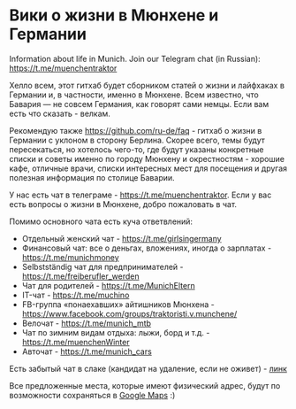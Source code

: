 # Вики о жизни в Мюнхене и Германии
Information about life in Munich. 
Join our Telegram chat (in Russian): https://t.me/muenchentraktor

Хелло всем, этот гитхаб будет сборником статей о жизни и лайфхаках в Германии и, в частности, именно в Мюнхене. Всем известно, что Бавария — не совсем Германия, как говорят сами немцы.
Если вам есть что сказать - велкам.

Рекомендую также https://github.com/ru-de/faq - гитхаб о жизни в Германии с уклоном в сторону Берлина. Скорее всего, темы будут пересекаться, но хотелось чего-то, где будут указаны конкретные списки и советы именно по городу Мюнхену и окрестностям - хорошие кафе, отличные врачи, списки интересных мест для посещения и другая полезная информация по столице Баварии.

У нас есть чат в телеграме - https://t.me/muenchentraktor. Если у вас есть вопросы о жизни в Мюнхене, добро пожаловать в чат.

Помимо основного чата есть куча ответвлений:

* Отдельный женский чат - https://t.me/girlsingermany
* Финансовый чат: все о деньгах, вложениях, иногда о зарплатах - https://t.me/munichmoney
* Selbstständig чат для предпринимателей - https://t.me/freiberufler_werden
* Чат для родителей - https://t.me/MunichEltern
* IT-чат - https://t.me/muchino
* FB-группа «понаехавших» айтишников Мюнхена - https://www.facebook.com/groups/traktoristi.v.munchene/
* Велочат - https://t.me/munich_mtb
* Чат по зимним видам отдыха: лыжи, борд и т.д. - https://t.me/muenchenWinter
* Авточат - https://t.me/munich_cars

Есть забытый чат в слаке (кандидат на удаление, если не оживет) - [линк](https://join.slack.com/t/tracktor2munich/shared_invite/enQtNDEwNjYyMTE5ODI0LThlZDYyNWM3ZGEwOTEyOGFmYTkwOGIzZGQxODM4MDM5YzQwYmU0MGM5OTcwYmM2MDI2MzM1ZmRhZTQyZTNiYjk)

Все предложенные места, которые имеют физический адрес, будут по возможности сохраняться в [Google Maps](http://bit.ly/muenchen_map) :)
